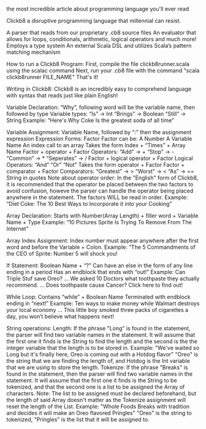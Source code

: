 the most incredible article about programming language you'll ever read

Clickb8 a disruptive programming language that millennial can resist.

A parser that reads from our proprietary .cb8 source files
An evaluator that allows for loops, conditionals, arithmetic, logical operators and much more!
Employs a type system
An external Scala DSL and utilizes Scala’s pattern matching mechanism

How to run a Clickb8 Program:
First, compile the file clickb8runner.scala using the scalac command
Next, run your .cb8 file with the command "scala clickb8runner FILE_NAME"
That's it!

Writing in Clickb8:
Clickb8 is an incredibly easy to comprehend language with syntax that reads just like plain English!

Variable Declaration: “Why”, following word will be the variable name, then followed by type
	Variable types:
		“Is” -> Int
		“Brings” -> Boolean
		“Still” -> String
Example: “Here's Why Coke Is the greatest soda of all time”

Variable Assignment: Variable Name, followed by “:” then the assignment expression
Expression Forms:
	Factor
		Factor can be:
		A Number
		A Variable Name
		An index call to an array
			Takes the form Index + “Times” + Array Name
	Factor + operator + Factor
		Operators:
			“Add” -> +
			“Stop” -> -
			“Common” -> *
			“Seperates” -> /
	Factor + logical operator + Factor
		Logical Operators:
			“And”
			“Or”
			“Not”
				Takes the form operator + Factor
	Factor + comparator + Factor
		Comparators:
			“Greatest” -> >
			“Worst” -> <
			“As” -> ==
	String in quotes
	Note about operator order:
		In the "English" form of Clickb8, it is recommended that the operator be placed between the two factors to avoid confusion, howeve the parser can handle the operator being placed anywhere in the statement. The factors WILL be read in order.
Example: “Diet Coke: The 10 Best Ways to Incorporate it into your Cooking”

Array Declaration: Starts with Number(Array Length) + filler word + Variable Name + Type
Example: “10 Pictures Sprite Is Trying To Remove From The Internet”

Array Index Assignment: Index number must appear anywhere after the first word and before the Variable + Colon.
Example: “The 5 Commandments of the CEO of  Sprite: Number 5 will shock you!

If Statement: Boolean Name + “?”
Can have an else in the form of any line ending in a period
Has an endblock that ends with “out!”
Example:
Can Triple Stuf save Oreo?
…
We asked 10 Doctors what toothpaste they actually recommend.
…
Does toothpaste cause Cancer? Click here to find out!

While Loop: Contains “while” + Boolean Name
Terminated with endblock ending in “next!”
Example:
Ten ways to make money while Walmart destroys your local economy
…
This little boy smoked three packs of cigarettes a day, you won’t believe what happens next!

String operations:
	Length: If the phrase "Long" is found in the statement, the parser will find two variable names in the statement. It will assume that the first one it finds is the String to find the length and the second is the the integer variable that the length is to be stored in.
		Example: "We've waited so Long but it's finally here, Oreo is coming out with a Hotdog flavor"
			"Oreo" is the string that we are finding the length of, and Hotdog is the Int variable that we are using to store the length.
	Tokenize: If the phrase "Breaks" is found in the statement, then the parser will find two variable names in the statement. It will assume that the first one it finds is the String to be tokenized, and that the second one is a list to be assigned the Array of characters.
		Note: The list to be assigned must be declared beforehand, but the length of said Array doesn't matter as the Tokenize assignment will reset the length of the List.
		Example: "Whole Foods Breaks with tradition and decides it will make an Oreo flavored Pringles"
			"Oreo" is the string to tokenized, "Pringles" is the list that it will be assigned to.